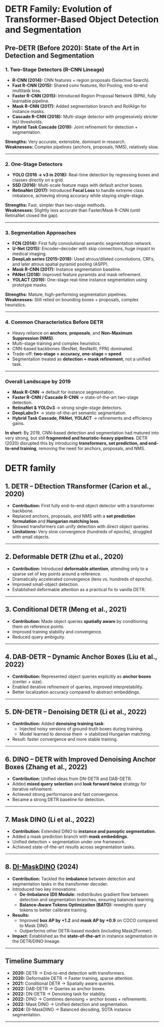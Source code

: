 # DETR Family: Evolution of Transformer-Based Object Detection and Segmentation
## Pre-DETR (Before 2020): State of the Art in Detection and Segmentation

### 1. Two-Stage Detectors (R-CNN Lineage)
- **R-CNN (2014):** CNN features + region proposals (Selective Search).
- **Fast R-CNN (2015):** Shared conv features, RoI Pooling, end-to-end multitask loss.
- **Faster R-CNN (2015):** Introduced Region Proposal Network (RPN), fully learnable pipeline.
- **Mask R-CNN (2017):** Added segmentation branch and RoIAlign for instance masks.
- **Cascade R-CNN (2018):** Multi-stage detector with progressively stricter IoU thresholds.
- **Hybrid Task Cascade (2019):** Joint refinement for detection + segmentation.

**Strengths:** Very accurate, extensible, dominant in research.  
**Weaknesses:** Complex pipelines (anchors, proposals, NMS), relatively slow.

---

### 2. One-Stage Detectors
- **YOLO (2016 → v3 in 2018):** Real-time detection by regressing boxes and classes directly on a grid.
- **SSD (2016):** Multi-scale feature maps with default anchor boxes.
- **RetinaNet (2017):** Introduced **Focal Loss** to handle extreme class imbalance, achieving strong accuracy while staying single-stage.

**Strengths:** Fast, simpler than two-stage methods.  
**Weaknesses:** Slightly less accurate than Faster/Mask R-CNN (until RetinaNet closed the gap).

---

### 3. Segmentation Approaches
- **FCN (2014):** First fully convolutional semantic segmentation network.
- **U-Net (2015):** Encoder–decoder with skip connections, huge impact in medical imaging.
- **DeepLab series (2015–2018):** Used atrous/dilated convolutions, CRFs, and later atrous spatial pyramid pooling (ASPP).
- **Mask R-CNN (2017):** Instance segmentation baseline.
- **PANet (2018):** Improved feature pyramids and mask refinement.
- **YOLACT (2019):** One-stage real-time instance segmentation using prototype masks.

**Strengths:** Mature, high-performing segmentation pipelines.  
**Weaknesses:** Still relied on bounding boxes + proposals, complex heuristics.

---

### 4. Common Characteristics Before DETR
- Heavy reliance on **anchors**, **proposals**, and **Non-Maximum Suppression (NMS)**.
- Multi-stage training and complex heuristics.
- CNN-based backbones (ResNet, ResNeXt, FPN) dominated.
- Trade-off: **two-stage = accuracy, one-stage = speed**.
- Segmentation treated as **detection + mask refinement**, not a unified task.

---

### Overall Landscape by 2019
- **Mask R-CNN** → default for instance segmentation.  
- **Faster R-CNN / Cascade R-CNN** → state-of-the-art two-stage detection.  
- **RetinaNet & YOLOv3** → strong single-stage detectors.  
- **DeepLabv3+** → state-of-the-art semantic segmentation.  
- **Hybrid Task Cascade, PANet, YOLACT** → refinements and efficiency gains.  

**In short:** By 2019, CNN-based detection and segmentation had matured into very strong, but still **fragmented and heuristic-heavy pipelines**. DETR (2020) disrupted this by introducing **transformers, set prediction, and end-to-end training**, removing the need for anchors, proposals, and NMS.

# DETR family
## 1. DETR – DEtection TRansformer (Carion et al., 2020)
- **Contribution:** First fully end-to-end object detector with a transformer backbone.
- Replaced anchors, proposals, and NMS with a **set prediction formulation** and **Hungarian matching loss**.
- Showed transformers can unify detection with direct object queries.
- **Limitations:** Very slow convergence (hundreds of epochs), struggled with small objects.

---

## 2. Deformable DETR (Zhu et al., 2020)
- **Contribution:** Introduced **deformable attention**, attending only to a sparse set of key points around a reference.
- Dramatically accelerated convergence (tens vs. hundreds of epochs).
- Improved small-object detection.
- Established deformable attention as a practical fix to vanilla DETR.

---

## 3. Conditional DETR (Meng et al., 2021)
- **Contribution:** Made object queries **spatially aware** by conditioning them on reference points.
- Improved training stability and convergence.
- Reduced query ambiguity.

---

## 4. DAB-DETR – Dynamic Anchor Boxes (Liu et al., 2022)
- **Contribution:** Represented object queries explicitly as **anchor boxes** (center + size).
- Enabled iterative refinement of queries, improved interpretability.
- Better localization accuracy compared to abstract embeddings.

---

## 5. DN-DETR – Denoising DETR (Li et al., 2022)
- **Contribution:** Added **denoising training task**:
  - Injected noisy versions of ground-truth boxes during training.
  - Model learned to denoise them → stabilized Hungarian matching.
- Result: faster convergence and more stable training.

---

## 6. DINO – DETR with Improved Denoising Anchor Boxes (Zhang et al., 2022)
- **Contribution:** Unified ideas from DN-DETR and DAB-DETR.
- Added **mixed query selection** and **look forward twice** strategy for iterative refinement.
- Achieved strong performance and fast convergence.
- Became a strong DETR baseline for detection.

---

## 7. Mask DINO (Li et al., 2022)
- **Contribution:** Extended DINO to **instance and panoptic segmentation**.
- Added a mask prediction branch with **mask embeddings**.
- Unified detection + segmentation under one framework.
- Achieved state-of-the-art results across segmentation tasks.

---
## 8. [DI-MaskDINO](di-mask-dino.md) (2024)
- **Contribution:** Tackled the **imbalance** between detection and segmentation tasks in the transformer decoder.
- Introduced two key innovations:
  - **De-Imbalance (DI) Module:** redistributes gradient flow between detection and segmentation branches, ensuring balanced learning.
  - **Balance-Aware Tokens Optimization (BATO):** reweights query tokens to better calibrate training.
- **Results:**
  - Improved **box AP by +1.2** and **mask AP by +0.9** on COCO compared to Mask DINO.
  - Outperforms other DETR-based models (including Mask2Former).
- **Impact:** Established as the **state-of-the-art** in instance segmentation in the DETR/DINO lineage.


---

## Timeline Summary
- **2020:** DETR → End-to-end detection with transformers.  
- **2020:** Deformable DETR → Faster training, sparse attention.  
- **2021:** Conditional DETR → Spatially aware queries.  
- **2022:** DAB-DETR → Queries as anchor boxes.  
- **2022:** DN-DETR → Denoising task for stability.  
- **2022:** DINO → Combines denoising + anchor boxes + refinements.  
- **2022:** Mask DINO → Unified detection and segmentation. 
- **2024:** DI-MaskDINO → Balanced decoding, SOTA instance segmentation.  

---


